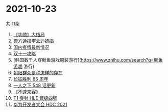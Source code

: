 # 2021-10-23
  共 11条

  <!-- BEGIN -->
  <!-- 最后更新时间:Sat Oct 23 2021 02:33:52 GMT+0000 (Coordinated Universal Time) -->
  1. [《功勋》大结局](https://www.zhihu.com/search?q=功勋)
1. [警方通报李云迪嫖娼](https://www.zhihu.com/search?q=李云迪)
1. [国内疫情最新情况](https://www.zhihu.com/search?q=国内疫情新增)
1. [双十一攻略](https://www.zhihu.com/search?q=双十一)
1. [韩国数千人穿鱿鱼游戏服装游行](https://www.zhihu.com/search?q=鱿鱼游戏 游行)
1. [朝阳群众是种怎样的存在](https://www.zhihu.com/search?q=朝阳群众)
1. [长征胜利 85 周年](https://www.zhihu.com/search?q=长征胜利)
1. [一人之下 548 话更新](https://www.zhihu.com/search?q=一人之下)
1. [《不速来客》](https://www.zhihu.com/search?q=不速来客)
1. [T1 零封 HLE 晋级四强](https://www.zhihu.com/search?q=T1)
1. [华为开发者大会 HDC 2021](https://www.zhihu.com/search?q=华为开发者大会)
  <!-- END -->
  